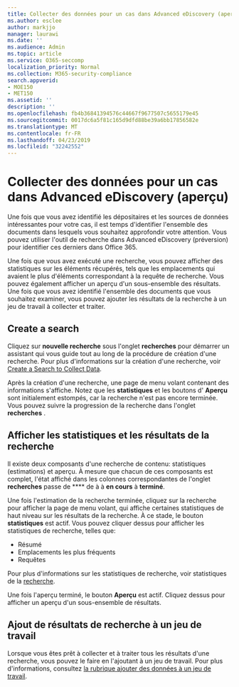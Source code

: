 ```yaml
---
title: Collecter des données pour un cas dans Advanced eDiscovery (aperçu)
ms.author: esclee
author: markjjo
manager: laurawi
ms.date: ''
ms.audience: Admin
ms.topic: article
ms.service: O365-seccomp
localization_priority: Normal
ms.collection: M365-security-compliance
search.appverid:
- MOE150
- MET150
ms.assetid: ''
description: ''
ms.openlocfilehash: fb4b36841394576c44667f9677507c5655179e45
ms.sourcegitcommit: 0017dc6a5f81c165d9dfd88be39a6bb17856582e
ms.translationtype: MT
ms.contentlocale: fr-FR
ms.lasthandoff: 04/23/2019
ms.locfileid: "32242552"
---
```

# <a name="collect-data-for-a-case-in-advanced-ediscovery-preview"></a>Collecter des données pour un cas dans Advanced eDiscovery (aperçu)

Une fois que vous avez identifié les dépositaires et les sources de données intéressantes pour votre cas, il est temps d'identifier l'ensemble des documents dans lesquels vous souhaitez approfondir votre attention. Vous pouvez utiliser l'outil de recherche dans Advanced eDiscovery (préversion) pour identifier ces derniers dans Office 365.

Une fois que vous avez exécuté une recherche, vous pouvez afficher des statistiques sur les éléments récupérés, tels que les emplacements qui avaient le plus d'éléments correspondant à la requête de recherche. Vous pouvez également afficher un aperçu d'un sous-ensemble des résultats. Une fois que vous avez identifié l'ensemble des documents que vous souhaitez examiner, vous pouvez ajouter les résultats de la recherche à un jeu de travail à collecter et traiter.

## <a name="create-a-search"></a>Create a search

Cliquez sur **nouvelle recherche** sous l'onglet **recherches** pour démarrer un assistant qui vous guide tout au long de la procédure de création d'une recherche. Pour plus d'informations sur la création d'une recherche, voir [Create a Search to Collect Data](create-search-to-collect-data.md).

Après la création d'une recherche, une page de menu volant contenant des informations s'affiche. Notez que les **statistiques** et les boutons d' **Aperçu** sont initialement estompés, car la recherche n'est pas encore terminée. Vous pouvez suivre la progression de la recherche dans l'onglet **recherches** .

## <a name="view-search-results-and-statistics"></a>Afficher les statistiques et les résultats de la recherche
Il existe deux composants d'une recherche de contenu: statistiques (estimations) et aperçu. À mesure que chacun de ces composants est complet, l'état affiché dans les colonnes correspondantes de l'onglet **recherches** passe de **** de à à **en cours** à **terminé**.

Une fois l'estimation de la recherche terminée, cliquez sur la recherche pour afficher la page de menu volant, qui affiche certaines statistiques de haut niveau sur les résultats de la recherche. À ce stade, le bouton **statistiques** est actif. Vous pouvez cliquer dessus pour afficher les statistiques de recherche, telles que:

- Résumé
- Emplacements les plus fréquents
- Requêtes

Pour plus d'informations sur les statistiques de recherche, voir statistiques de la [recherche](search-statistics.md).

Une fois l'aperçu terminé, le bouton **Aperçu** est actif. Cliquez dessus pour afficher un aperçu d'un sous-ensemble de résultats.

## <a name="adding-search-results-to-a-working-set"></a>Ajout de résultats de recherche à un jeu de travail

Lorsque vous êtes prêt à collecter et à traiter tous les résultats d'une recherche, vous pouvez le faire en l'ajoutant à un jeu de travail. Pour plus d'informations, consultez [la rubrique ajouter des données à un jeu de travail](add-data-to-working-set.md). 